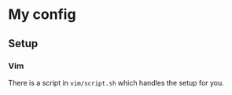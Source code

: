 # My config

## Setup

### Vim
There is a script in `vim/script.sh` which handles the setup for you.
